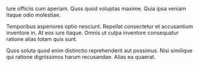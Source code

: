 Iure officiis cum aperiam. Quos quod voluptas maxime. Quia ipsa veniam itaque odio molestiae.
 Temporibus asperiores optio nesciunt. Repellat consectetur et accusantium inventore in. At eos iure itaque. Omnis ut culpa inventore consequatur ratione alias totam quis sunt.
 Quos soluta quod enim distinctio reprehenderit aut possimus. Nisi similique qui ratione dignissimos harum recusandae. Alias ea quaerat.
